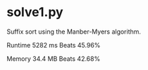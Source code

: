 # solve1.py

Suffix sort using the Manber-Myers algorithm.

Runtime 5282 ms Beats 45.96%

Memory 34.4 MB Beats 42.68%
